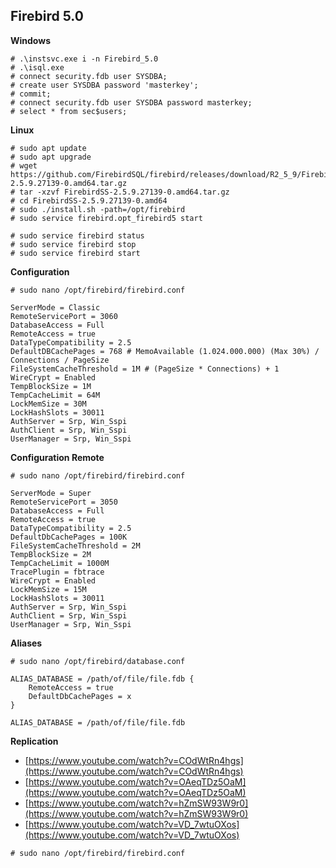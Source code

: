 ## Firebird 5.0
**Windows**
```text
# .\instsvc.exe i -n Firebird_5.0
# .\isql.exe
# connect security.fdb user SYSDBA;
# create user SYSDBA password 'masterkey';
# commit;
# connect security.fdb user SYSDBA password masterkey;
# select * from sec$users;
```
**Linux**
```text
# sudo apt update  
# sudo apt upgrade
# wget https://github.com/FirebirdSQL/firebird/releases/download/R2_5_9/FirebirdSS-2.5.9.27139-0.amd64.tar.gz
# tar -xzvf FirebirdSS-2.5.9.27139-0.amd64.tar.gz
# cd FirebirdSS-2.5.9.27139-0.amd64
# sudo ./install.sh -path=/opt/firebird
# sudo service firebird.opt_firebird5 start

# sudo service firebird status
# sudo service firebird stop
# sudo service firebird start
```
**Configuration**
```text
# sudo nano /opt/firebird/firebird.conf

ServerMode = Classic
RemoteServicePort = 3060
DatabaseAccess = Full
RemoteAccess = true
DataTypeCompatibility = 2.5
DefaultDBCachePages = 768 # MemoAvailable (1.024.000.000) (Max 30%) / Connections / PageSize
FileSystemCacheThreshold = 1M # (PageSize * Connections) + 1
WireCrypt = Enabled 
TempBlockSize = 1M
TempCacheLimit = 64M
LockMemSize = 30M
LockHashSlots = 30011
AuthServer = Srp, Win_Sspi
AuthClient = Srp, Win_Sspi
UserManager = Srp, Win_Sspi
```
**Configuration Remote**
```text
# sudo nano /opt/firebird/firebird.conf

ServerMode = Super
RemoteServicePort = 3050
DatabaseAccess = Full
RemoteAccess = true
DataTypeCompatibility = 2.5
DefaultDbCachePages = 100K
FileSystemCacheThreshold = 2M
TempBlockSize = 2M
TempCacheLimit = 1000M
TracePlugin = fbtrace
WireCrypt = Enabled
LockMemSize = 15M
LockHashSlots = 30011
AuthServer = Srp, Win_Sspi
AuthClient = Srp, Win_Sspi
UserManager = Srp, Win_Sspi
```
**Aliases**
```text
# sudo nano /opt/firebird/database.conf

ALIAS_DATABASE = /path/of/file/file.fdb {
	RemoteAccess = true
	DefaultDbCachePages = x
}

ALIAS_DATABASE = /path/of/file/file.fdb
```
**Replication**
* [https://www.youtube.com/watch?v=COdWtRn4hgs](https://www.youtube.com/watch?v=COdWtRn4hgs)
* [https://www.youtube.com/watch?v=OAeqTDz5OaM](https://www.youtube.com/watch?v=OAeqTDz5OaM)
* [https://www.youtube.com/watch?v=hZmSW93W9r0](https://www.youtube.com/watch?v=hZmSW93W9r0)
* [https://www.youtube.com/watch?v=VD_7wtuOXos](https://www.youtube.com/watch?v=VD_7wtuOXos)
```text
# sudo nano /opt/firebird/firebird.conf


```
